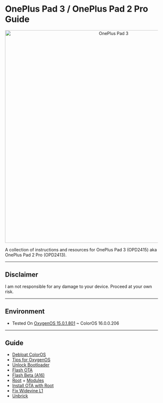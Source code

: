 # OnePlus Pad 3 / OnePlus Pad 2 Pro Guide

<p align="center">
  <img src="https://www.oneplus.com/content/dam/oneplus/2025/product-station/pad3/assets/images-kv-1-6d5146.png.webp" alt="OnePlus Pad 3" width="700"/>
</p>

A collection of instructions and resources for OnePlus Pad 3 (OPD2415) aka OnePlus Pad 2 Pro (OPD2413).

---

## Disclaimer
I am not responsible for any damage to your device. Proceed at your own risk.

---

## **Environment**

* Tested On [OxygenOS 15.0.1.801](https://community.oneplus.com/thread/1971218898548162560) ~ ColorOS 16.0.0.206

---

## **Guide**
- [Debloat ColorOS](docs/debloat-cos.md)
- [Tips for OxygenOS](docs/stock.md)
- [Unlock Bootloader](docs/unlock.md)
- [Flash OTA](docs/flash-ota.md)
- [Flash Beta (A16)](docs/flash-beta.md)
- [Root](docs/root.md) + [Modules](docs/modules.md)
- [Install OTA with Root](docs/root.md#how-to-install-ota-while-maintaining-root)
- [Fix Widevine L1](docs/widevine.md)
- [Unbrick](docs/unbrick.md)
